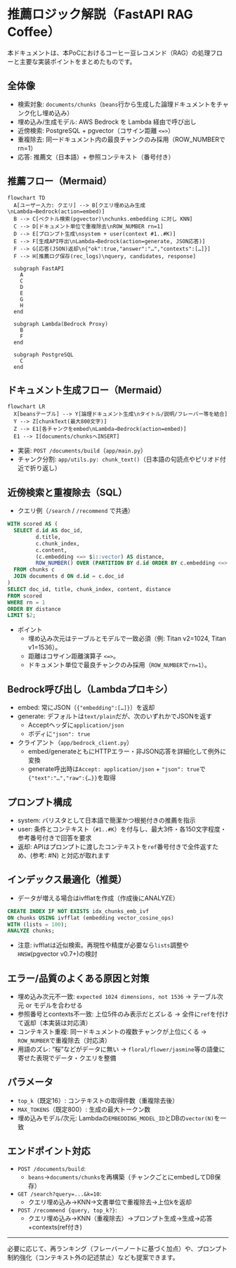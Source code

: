 # 推薦ロジック解説（FastAPI RAG Coffee）

本ドキュメントは、本PoCにおけるコーヒー豆レコメンド（RAG）の処理フローと主要な実装ポイントをまとめたものです。

## 全体像

- 検索対象: `documents/chunks`（`beans`行から生成した論理ドキュメントをチャンク化し埋め込み）
- 埋め込み/生成モデル: AWS Bedrock を Lambda 経由で呼び出し
- 近傍検索: PostgreSQL + pgvector（コサイン距離 `<=>`）
- 重複除去: 同一ドキュメント内の最良チャンクのみ採用（ROW_NUMBERでrn=1）
- 応答: 推薦文（日本語）+ 参照コンテキスト（番号付き）

## 推薦フロー（Mermaid）

```mermaid
flowchart TD
  A[ユーザー入力: クエリ] --> B[クエリ埋め込み生成\nLambda→Bedrock(action=embed)]
  B --> C[ベクトル検索(pgvector)\nchunks.embedding に対し KNN]
  C --> D[ドキュメント単位で重複除去\nROW_NUMBER rn=1]
  D --> E[プロンプト生成\nsystem + user(context #1..#K)]
  E --> F[生成API呼出\nLambda→Bedrock(action=generate, JSON応答)]
  F --> G[応答(JSON)返却\n{"ok":true,"answer":"…","contexts":[…]}]
  F --> H[推薦ログ保存(rec_logs)\nquery, candidates, response]

  subgraph FastAPI
    A
    C
    D
    E
    G
    H
  end

  subgraph Lambda(Bedrock Proxy)
    B
    F
  end

  subgraph PostgreSQL
    C
  end
```

## ドキュメント生成フロー（Mermaid）

```mermaid
flowchart LR
  X[beansテーブル] --> Y[論理ドキュメント生成\nタイトル/説明/フレーバー等を結合]
  Y --> Z[chunkText(最大800文字)]
  Z --> E1[各チャンクをembed\nLambda→Bedrock(action=embed)]
  E1 --> I[documents/chunksへINSERT]
```

- 実装: `POST /documents/build`（`app/main.py`）
- チャンク分割: `app/utils.py: chunk_text()`（日本語の句読点やピリオド付近で折り返し）

## 近傍検索と重複除去（SQL）

- クエリ例（`/search` / `/recommend` で共通）

```sql
WITH scored AS (
  SELECT d.id AS doc_id,
         d.title,
         c.chunk_index,
         c.content,
         (c.embedding <=> $1::vector) AS distance,
         ROW_NUMBER() OVER (PARTITION BY d.id ORDER BY c.embedding <=> $1::vector) AS rn
  FROM chunks c
  JOIN documents d ON d.id = c.doc_id
)
SELECT doc_id, title, chunk_index, content, distance
FROM scored
WHERE rn = 1
ORDER BY distance
LIMIT $2;
```

- ポイント
  - 埋め込み次元はテーブルとモデルで一致必須（例: Titan v2=1024, Titan v1=1536）。
  - 距離はコサイン距離演算子 `<=>`。
  - ドキュメント単位で最良チャンクのみ採用（`ROW_NUMBER`で`rn=1`）。

## Bedrock呼び出し（Lambdaプロキシ）

- embed: 常にJSON（`{"embedding":[…]}`）を返却
- generate: デフォルトは`text/plain`だが、次のいずれかでJSONを返す
  - Acceptヘッダに`application/json`
  - ボディに`"json": true`
- クライアント（`app/bedrock_client.py`）
  - embed/generateともにHTTPエラー・非JSON応答を詳細化して例外に変換
  - generate呼出時は`Accept: application/json` + `"json": true`で`{"text":"…","raw":{…}}`を取得

## プロンプト構成

- system: バリスタとして日本語で簡潔かつ根拠付きの推薦を指示
- user: 条件とコンテキスト（`#1..#K`）を付与し、最大3件・各150文字程度・参考番号付きで回答を要求
- 返却: APIはプロンプトに渡したコンテキストを`ref`番号付きで全件返すため、(参考: #N) と対応が取れます

## インデックス最適化（推奨）

- データが増える場合はivfflatを作成（作成後にANALYZE）

```sql
CREATE INDEX IF NOT EXISTS idx_chunks_emb_ivf
ON chunks USING ivfflat (embedding vector_cosine_ops)
WITH (lists = 100);
ANALYZE chunks;
```

- 注意: ivfflatは近似検索。再現性や精度が必要なら`lists`調整や`HNSW`(pgvector v0.7+)の検討

## エラー/品質のよくある原因と対策

- 埋め込み次元不一致: `expected 1024 dimensions, not 1536` → テーブル次元 or モデルを合わせる
- 参照番号とcontexts不一致: 上位5件のみ表示だとズレる → 全件に`ref`を付けて返却（本実装は対応済）
- コンテキスト重複: 同一ドキュメントの複数チャンクが上位にくる → `ROW_NUMBER`で重複除去（対応済）
- 用語のズレ: “桜”などがデータに無い → `floral/flower/jasmine`等の語彙に寄せた表現でデータ・クエリを整備

## パラメータ

- `top_k`（既定16）: コンテキストの取得件数（重複除去後）
- `MAX_TOKENS`（既定800）: 生成の最大トークン数
- 埋め込みモデル/次元: Lambdaの`EMBEDDING_MODEL_ID`とDBの`vector(N)`を一致

## エンドポイント対応

- `POST /documents/build`:
  - `beans`→`documents/chunks`を再構築（チャンクごとにembedしてDB保存）
- `GET /search?query=...&k=10`:
  - クエリ埋め込み→KNN→文書単位で重複除去→上位kを返却
- `POST /recommend {query, top_k?}`:
  - クエリ埋め込み→KNN（重複除去）→プロンプト生成→生成→応答+contexts(ref付き)

---

必要に応じて、再ランキング（フレーバーノートに基づく加点）や、プロンプト制約強化（コンテキスト外の記述禁止）なども提案できます。

